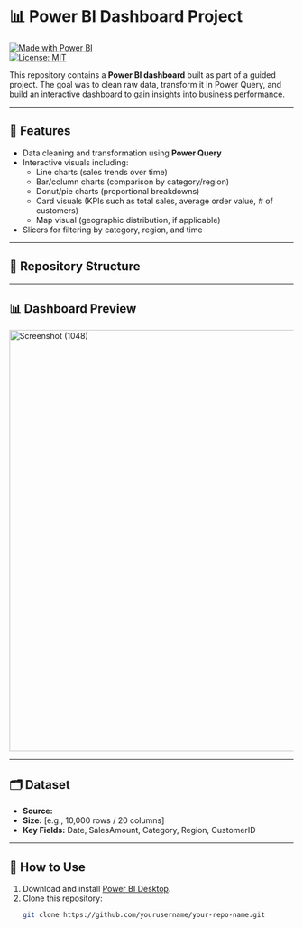 # 📊 Power BI Dashboard Project  

[![Made with Power BI](https://img.shields.io/badge/Microsoft-PowerBI-yellow?logo=powerbi)](https://powerbi.microsoft.com/)  
[![License: MIT](https://img.shields.io/badge/License-MIT-green.svg)](LICENSE)  

This repository contains a **Power BI dashboard** built as part of a guided project. The goal was to clean raw data, transform it in Power Query, and build an interactive dashboard to gain insights into business performance.  

---

## 🚀 Features  

- Data cleaning and transformation using **Power Query**  
- Interactive visuals including:  
  - Line charts (sales trends over time)  
  - Bar/column charts (comparison by category/region)  
  - Donut/pie charts (proportional breakdowns)  
  - Card visuals (KPIs such as total sales, average order value, # of customers)  
  - Map visual (geographic distribution, if applicable)  
- Slicers for filtering by category, region, and time  

---

## 📂 Repository Structure  


---

## 📊 Dashboard Preview  

<img width="1312" height="746" alt="Screenshot (1048)" src="https://github.com/user-attachments/assets/dc4a4086-e22d-4b07-9e3b-3fdb9048ece3" />

---

## 🗂 Dataset  

- **Source:**   
- **Size:** [e.g., 10,000 rows / 20 columns]  
- **Key Fields:** Date, SalesAmount, Category, Region, CustomerID  

---

## 🔧 How to Use  

1. Download and install [Power BI Desktop](https://powerbi.microsoft.com/desktop/).  
2. Clone this repository:  
   ```bash
   git clone https://github.com/yourusername/your-repo-name.git
